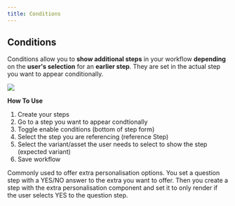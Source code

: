 ```yaml
---
title: Conditions
---
```


## Conditions

Conditions allow you to **show additional steps** in your workflow **depending** on the **user's selection** for an **earlier step**. 
They are set in the actual step you want to appear conditionally. 

![](https://help.spiff.com.au/user/pages/04.Spiff-Concepts/03.workflows/03.step-details/03.conditions/Screen%20Shot%202021-06-15%20at%209.45.23%20am.png)

**How To Use**

1. Create your steps 
2. Go to a step you want to appear condtionally
3. Toggle enable conditions (bottom of step form) 
4. Select the step you are referencing (reference Step)
5. Select the variant/asset the user needs to select to show the step (expected variant)
6. Save workflow

Commonly used to offer extra personalisation options. You set a question step with a YES/NO answer to the extra you want to offer. Then you create a step with the extra personalisation component and set it to only render if the user selects YES to the question step.


